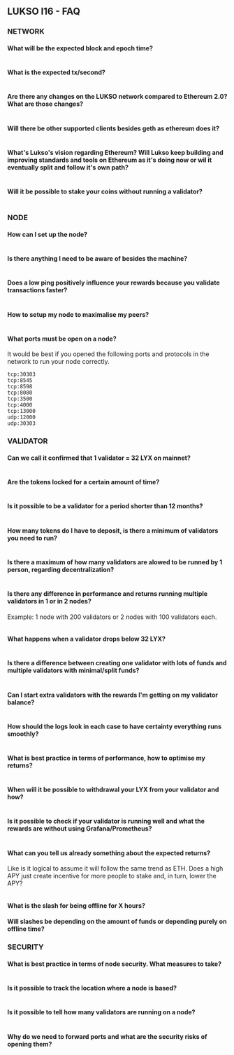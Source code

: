 ## LUKSO l16 - FAQ

### NETWORK

#### What will be the expected block and epoch time?
```
```

#### What is the expected tx/second?
```
```

#### Are there any changes on the LUKSO network compared to Ethereum 2.0? What are those changes?
```
```

#### Will there be other supported clients besides geth as ethereum does it?
```
```

#### What's Lukso's vision regarding Ethereum? Will Lukso keep building and improving standards and tools on Ethereum as it's doing now or wil it eventually split and follow it's own path?
```
```


#### Will it be possible to stake your coins without running a validator?
```
```

### NODE

#### How can I set up the node?
```
```

#### Is there anything I need to be aware of besides the machine?
```
```

#### Does a low ping positively influence your rewards because you validate transactions faster?

```
```

#### How to setup my node to maximalise my peers?
```
```

#### What ports must be open on a node?

It would be best if you opened the following ports and protocols in the network to run your node correctly.

```
tcp:30303
tcp:8545
tcp:8598
tcp:8080
tcp:3500
tcp:4000
tcp:13000
udp:12000
udp:30303
```

### VALIDATOR

#### Can we call it confirmed that 1 validator = 32 LYX on mainnet?
```
```

#### Are the tokens locked for a certain amount of time?
```
```

#### Is it possible to be a validator for a period shorter than 12 months?
```
```

#### How many tokens do I have to deposit, is there a minimum of validators you need to run?
```
```

#### Is there a maximum of how many validators are alowed to be runned by 1 person, regarding decentralization?
```
```

#### Is there any difference in performance and returns running multiple validators in 1 or in 2  nodes? 
Example: 1 node with 200 validators or 2 nodes with 100 validators each.
```
```

#### What happens when a validator drops below 32 LYX?
```
```

#### Is there a difference between creating one validator with lots of funds and multiple validators with minimal/split funds?
```
```

#### Can I start extra validators with the rewards I'm getting on my validator balance?
```
```

#### How should the logs look in each case to have certainty everything runs smoothly?
```
```
#### What is best practice in terms of performance, how to optimise my returns?
```
```

#### When will it be possible to withdrawal your LYX from your validator and how?

```
```

#### Is it possible to check if your validator is running well and what the rewards are without using Grafana/Prometheus?
```
```

#### What can you tell us already something about the expected returns?

Like is it logical to assume it will follow the same trend as ETH. Does a high APY just create incentive for more people to stake and, in turn, lower the APY?

```
```

#### What is the slash for being offline for X hours?

#### Will slashes be depending on the amount of funds or depending purely on offline time?

### SECURITY

#### What is best practice in terms of node security. What measures to take?
```
```

#### Is it possible to track the location where a node is based?
``` 
```

#### Is it possible to tell how many validators are running on a node?
```
```

#### Why do we need to forward ports and what are the security risks of opening them?
```
```